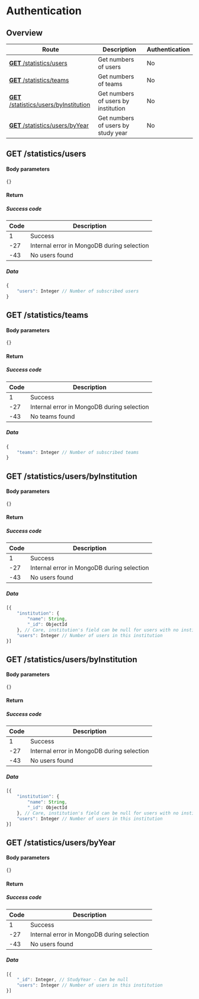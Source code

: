 # Authentication

## Overview

Route | Description | Authentication
----- | ----------- | --------------
[**GET** /statistics/users](#get-statisticsusers) | Get numbers of users | No
[**GET** /statistics/teams](#get-statisticsteams) | Get numbers of teams | No
[**GET** /statistics/users/byInstitution](#get-statisticsusersbyinstitution) | Get numbers of users by institution | No
[**GET** /statistics/users/byYear](#get-statisticsusersbyyear) | Get numbers of users by study year | No

## GET /statistics/users

#### Body parameters

```javascript
{}
```

#### Return

##### Success code

Code | Description
---|---
1 | Success
-27 | Internal error in MongoDB during selection
-43 | No users found

##### Data

```javascript
{
    "users": Integer // Number of subscribed users
}
```

## GET /statistics/teams

#### Body parameters

```javascript
{}
```

#### Return

##### Success code

Code | Description
---|---
1 | Success
-27 | Internal error in MongoDB during selection
-43 | No teams found

##### Data

```javascript
{
    "teams": Integer // Number of subscribed teams
}
```

## GET /statistics/users/byInstitution

#### Body parameters

```javascript
{}
```

#### Return

##### Success code

Code | Description
---|---
1 | Success
-27 | Internal error in MongoDB during selection
-43 | No users found

##### Data

```javascript
[{
    "institution": {
        "name": String,
        "_id": ObjectId
    }, // Care, institution's field can be null for users with no institutions
    "users": Integer // Number of users in this institution
}]
```

## GET /statistics/users/byInstitution

#### Body parameters

```javascript
{}
```

#### Return

##### Success code

Code | Description
---|---
1 | Success
-27 | Internal error in MongoDB during selection
-43 | No users found

##### Data

```javascript
[{
    "institution": {
        "name": String,
        "_id": ObjectId
    }, // Care, institution's field can be null for users with no institutions
    "users": Integer // Number of users in this institution
}]
```

## GET /statistics/users/byYear

#### Body parameters

```javascript
{}
```

#### Return

##### Success code

Code | Description
---|---
1 | Success
-27 | Internal error in MongoDB during selection
-43 | No users found

##### Data

```javascript
[{
    "_id": Integer, // StudyYear - Can be null
    "users": Integer // Number of users in this institution
}]
```